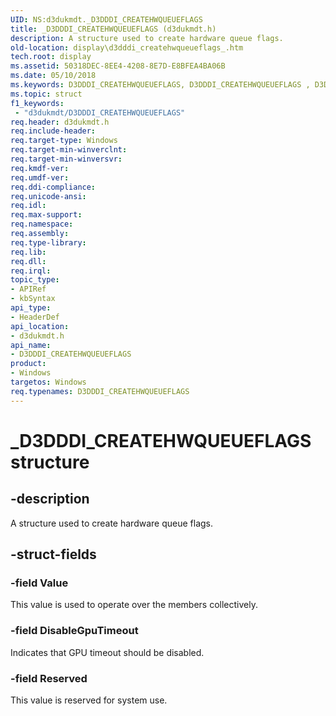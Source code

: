 ```yaml
---
UID: NS:d3dukmdt._D3DDDI_CREATEHWQUEUEFLAGS
title: _D3DDDI_CREATEHWQUEUEFLAGS (d3dukmdt.h)
description: A structure used to create hardware queue flags.
old-location: display\d3dddi_createhwqueueflags_.htm
tech.root: display
ms.assetid: 50318DEC-8EE4-4208-8E7D-E8BFEA4BA06B
ms.date: 05/10/2018
ms.keywords: D3DDDI_CREATEHWQUEUEFLAGS, D3DDDI_CREATEHWQUEUEFLAGS , D3DDDI_CREATEHWQUEUEFLAGS structure [Display Devices], _D3DDDI_CREATEHWQUEUEFLAGS, d3dukmdt/D3DDDI_CREATEHWQUEUEFLAGS, display.d3dddi_createhwqueueflags_
ms.topic: struct
f1_keywords:
 - "d3dukmdt/D3DDDI_CREATEHWQUEUEFLAGS"
req.header: d3dukmdt.h
req.include-header: 
req.target-type: Windows
req.target-min-winverclnt: 
req.target-min-winversvr: 
req.kmdf-ver: 
req.umdf-ver: 
req.ddi-compliance: 
req.unicode-ansi: 
req.idl: 
req.max-support: 
req.namespace: 
req.assembly: 
req.type-library: 
req.lib: 
req.dll: 
req.irql: 
topic_type:
- APIRef
- kbSyntax
api_type:
- HeaderDef
api_location:
- d3dukmdt.h
api_name:
- D3DDDI_CREATEHWQUEUEFLAGS
product:
- Windows
targetos: Windows
req.typenames: D3DDDI_CREATEHWQUEUEFLAGS
---
```


# _D3DDDI_CREATEHWQUEUEFLAGS structure


## -description


A structure used to create hardware queue flags.


## -struct-fields


### -field Value

This value is used to operate over the members collectively.


### -field DisableGpuTimeout

Indicates that GPU timeout should be disabled.


### -field Reserved

This value is reserved for system use.



